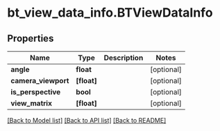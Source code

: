 # bt_view_data_info.BTViewDataInfo

## Properties
Name | Type | Description | Notes
------------ | ------------- | ------------- | -------------
**angle** | **float** |  | [optional] 
**camera_viewport** | **[float]** |  | [optional] 
**is_perspective** | **bool** |  | [optional] 
**view_matrix** | **[float]** |  | [optional] 

[[Back to Model list]](../README.md#documentation-for-models) [[Back to API list]](../README.md#documentation-for-api-endpoints) [[Back to README]](../README.md)


